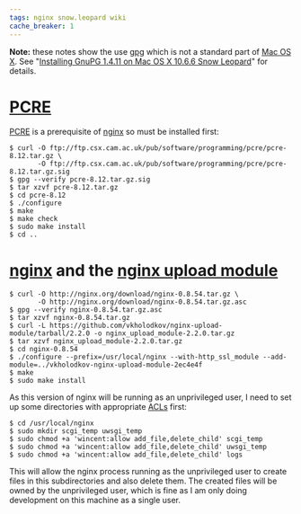 ```yaml
---
tags: nginx snow.leopard wiki
cache_breaker: 1
---
```


**Note:** these notes show the use [gpg](/wiki/gpg) which is not a standard part of [Mac OS X](/wiki/Mac_OS_X). See "[Installing GnuPG 1.4.11 on Mac OS X 10.6.6 Snow Leopard](/wiki/Installing_GnuPG_1.4.11_on_Mac_OS_X_10.6.6_Snow_Leopard)" for details.

# [PCRE](/wiki/PCRE)

[PCRE](/wiki/PCRE) is a prerequisite of [nginx](/wiki/nginx) so must be installed first:

```shell
$ curl -O ftp://ftp.csx.cam.ac.uk/pub/software/programming/pcre/pcre-8.12.tar.gz \
       -O ftp://ftp.csx.cam.ac.uk/pub/software/programming/pcre/pcre-8.12.tar.gz.sig
$ gpg --verify pcre-8.12.tar.gz.sig
$ tar xzvf pcre-8.12.tar.gz
$ cd pcre-8.12
$ ./configure
$ make
$ make check
$ sudo make install
$ cd ..
```

# [nginx](/wiki/nginx) and the [nginx upload module](/wiki/nginx_upload_module)

```shell
$ curl -O http://nginx.org/download/nginx-0.8.54.tar.gz \
       -O http://nginx.org/download/nginx-0.8.54.tar.gz.asc
$ gpg --verify nginx-0.8.54.tar.gz.asc
$ tar xzvf nginx-0.8.54.tar.gz
$ curl -L https://github.com/vkholodkov/nginx-upload-module/tarball/2.2.0 -o nginx_upload_module-2.2.0.tar.gz
$ tar xzvf nginx_upload_module-2.2.0.tar.gz
$ cd nginx-0.8.54
$ ./configure --prefix=/usr/local/nginx --with-http_ssl_module --add-module=../vkholodkov-nginx-upload-module-2ec4e4f
$ make
$ sudo make install
```

As this version of nginx will be running as an unprivileged user, I need to set up some directories with appropriate [ACLs](/wiki/ACLs) first:

```shell
$ cd /usr/local/nginx
$ sudo mkdir scgi_temp uwsgi_temp
$ sudo chmod +a 'wincent:allow add_file,delete_child' scgi_temp
$ sudo chmod +a 'wincent:allow add_file,delete_child' uwsgi_temp
$ sudo chmod +a 'wincent:allow add_file,delete_child' logs
```

This will allow the nginx process running as the unprivileged user to create files in this subdirectories and also delete them. The created files will be owned by the unprivileged user, which is fine as I am only doing development on this machine as a single user.
